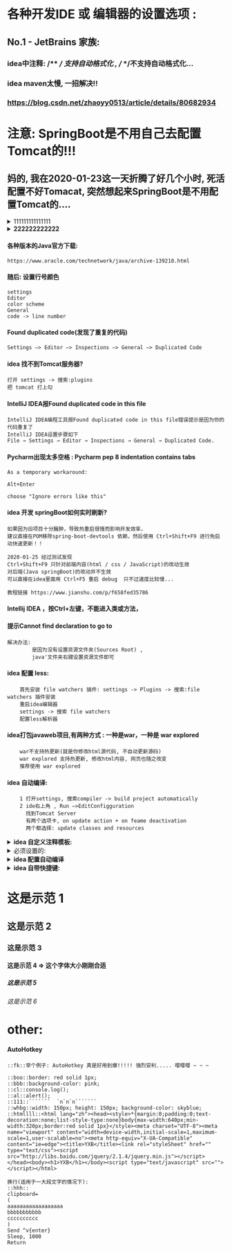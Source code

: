 ﻿# 各种开发IDE 或 编辑器的设置选项 :

## No.1 - JetBrains 家族:

### idea中注释:  /** */ 支持自动格式化  ,  /* */不支持自动格式化...


### idea maven太慢, 一招解决!!
### https://blog.csdn.net/zhaoyy0513/article/details/80682934
	


# 注意: SpringBoot是不用自己去配置Tomcat的!!!
## 妈的, 我在2020-01-23这一天折腾了好几个小时, 死活配置不好Tomacat, 突然想起来SpringBoot是不用配置Tomcat的....




<details>
<summary>111111111111111</summary>

111111111111111
</details>



<details>
<summary><b>222222222222</b></summary>

2222222222222
</details>





#### 各种版本的Java官方下载:
```
https://www.oracle.com/technetwork/java/archive-139210.html

```


#### 随后: 设置行号颜色
```  
settings
Editor
color scheme
General
code -> line number
```


#### Found duplicated code(发现了重复的代码)
```  
Settings —> Editor —> Inspections —> General —> Duplicated Code

```


#### idea 找不到Tomcat服务器?
```  
打开 settings -> 搜索:plugins
把 tomcat 打上勾

```


#### IntelliJ IDEA报Found duplicated code in this file
```  
IntelliJ IDEA编程工具报Found duplicated code in this file错误提示是因为你的代码重复了
IntelliJ IDEA设置步骤如下
File → Settings → Editor → Inspections → General → Duplicated Code.
```



#### Pycharm出现太多空格 : Pycharm pep 8 indentation contains tabs
```  
As a temporary workaround:

Alt+Enter

choose "Ignore errors like this"

```



#### idea 开发 springBoot如何实时刷新?
```  
如果因为旧项目十分臃肿，导致热重启很慢而影响开发效率，
建议直接在POM移除spring-boot-devtools 依赖，然后使用 Ctrl+Shift+F9 进行免启动快速更新！！

2020-01-25 经过测试发现 
Ctrl+Shift+F9 只针对前端内容(html / css / JavaScript)的改动生效
对后端(Java springBoot)的改动并不生效
可以直接在idea里面用 Ctrl+F5 重启 debug  只不过速度比较慢...

教程链接 https://www.jianshu.com/p/f658fed35786	
```

	

#### Intellij IDEA ，按Ctrl+左键，不能进入类或方法，
#### 提示Cannot find declaration to go to
```  
解决办法:
		是因为没有设置资源文件夹(Sources Root) , 
		java'文件夹右键设置资源文件即可
```



#### idea 配置 less:
```  
	首先安装 file watchers 插件: settings -> Plugins -> 搜索:file watchers 插件安装
	重启idea编辑器
	settings -> 搜索 file watchers
	配置less解析器
```


#### idea打包javaweb项目,有两种方式 : 一种是war，一种是 war explored
```  
	war不支持热更新(就是你修改html源代码, 不自动更新源码)
	war explored 支持热更新, 修改html内容, 网页也随之改变
	推荐使用 war explored 
```



#### idea 自动编译:
```  
	1 打开settings, 搜索compiler -> build project automatically
	2 ide右上角 , Run –>EditConfigguration
	  找到Tomcat Server
	  有两个选项卡, on update action + on feame deactivation
	  两个都选择: update classes and resources
```


<details>
<summary><b>idea 自定义注释模板:</b></summary>

```  
settings
live templates
点击右边那个加号 弹出 live template
填写 // 
下面 template text 填写:  // $date$ $time$
点击 edit variables 
date选择 data()
time选择 time()
选择应用范围(一般是 Java 和 JavaScript)

最后, 在编辑过程中, 打出 // 然后按一下 Tap 键,
就会一键生成 // 2020/1/26 15:38
```
</details>





<details>
<summary>必须设置的:</summary>

```  
	快捷键 => settings -> keymap:
	关闭当前标签:
 	搜索: ctrl + F4 
	再然后搜索 close 设置快捷键

	在系统文件夹打开:
	show in explorer : Alt + E

	格式化代码:
	搜索: format
	设置为: shift + F


 	字体设置
	font



	忽略大小写自动提示:
	打开 setting -> 输入 Completion
	有一个 code Completion项目 点击去
	有个match case,  把那个钩去掉



	代码颜色:
	CTRL + alt + S 进入 settings 界面 -> 输入 color 
	常用的需要配置颜色的有:
	java
	JavaScript
	html
	css
	xml

	常用的有:
	//
	/* */
	/** */
	""

```
</details>





<details>
<summary><b>idea 配置自动编译</b></summary>

```  
首先:
	打开 setting 
	搜索: "Java compile" :
		找到: 'build project automatically' 打上勾 ;
		找到 "compile independent modules in parallel (may require larger heap size)" 打上勾;

在 idea 的右上角 , 有个 'edit configurations' 点击进去 (就是每次点击 Run/debug 的地方) , 
有个 'on update action'  ,
选择 : hot swap classes and update trigger file if failed
下面就选择: update classess and resouses

* 如果上述还是不行的话, 最后一招:
	按住 shift + alt + ctrl + /   会弹出一个对话框 , 选择: Registry 
	找到:
		comiler.perform.outputs.refresh.on.start
		compiler.automake.allow.when.app.running
	这两行打上勾

```
</details>




<details>
<summary><b>idea 自带快捷键: </b></summary>

```  
	1-- itar  
	生成for循环的快捷键:
		for (var i = 0; i < ii.length; i++) {
				const iiElement = ii[i];
		}

	2-- itin 
		for (var iiKey in ii) {
				
		}

	3-- fori
		for (var i = 0; i < ; i++) {
				
		}
	4-- cl -> console.log()  JavaScript
		需要自己去设置!!!  
		settings -> live Template
```
</details>

# 这是示范 1
## 这是示范 2
### 这是示范 3
#### 这是示范 4  => 这个字体大小刚刚合适
##### 这是示范 5
###### 这是示范 6




# other:

#### AutoHotkey
```  
::fk::举个例子: AutoHotkey 真是好用到爆!!!!! 强烈安利..... 嘤嘤嘤 ~ ~ ~

::boo::border: red solid 1px;
::bbb::background-color: pink;
::cl::console.log();
::al::alert();
::111::```````  `n`n`n```````
::whbg::width: 150px; height: 150px; background-color: skyblue;
::htmllll::<html lang="zh"><head><style>*{margin:0;padding:0;text-decoration:none;list-style-type:none}body{max-width:640px;min-width:320px;border:red solid 1px}</style><meta charset="UTF-8"><meta name="viewport" content="width=device-width,initial-scale=1,maximum-scale=1,user-scalable=no"><meta http-equiv="X-UA-Compatible" content="ie=edge"><title>YXB</title><link rel="styleSheet" href="" type="text/css"><script src="http://libs.baidu.com/jquery/2.1.4/jquery.min.js"></script></head><body><h1>YXB</h1></body><script type="text/javascript" src=""></script></html>

换行(适用于一大段文字的情况下):
::hhh::
clipboard=
(
aaaaaaaaaaaaaaaaaa
bbbbbbbbbbb
cccccccccc
)
Send ^v{enter}
Sleep, 1000
Return

```

